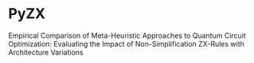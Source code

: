 # PyZX
Empirical Comparison of Meta-Heuristic Approaches to Quantum Circuit Optimization: Evaluating the Impact of Non-Simplification ZX-Rules with Architecture Variations
